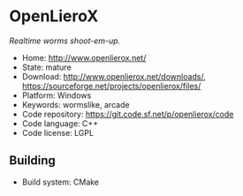 # OpenLieroX

_Realtime worms shoot-em-up._

- Home: http://www.openlierox.net/
- State: mature 
- Download: http://www.openlierox.net/downloads/, https://sourceforge.net/projects/openlierox/files/
- Platform: Windows
- Keywords: wormslike, arcade
- Code repository: https://git.code.sf.net/p/openlierox/code
- Code language: C++
- Code license: LGPL

## Building

- Build system: CMake
